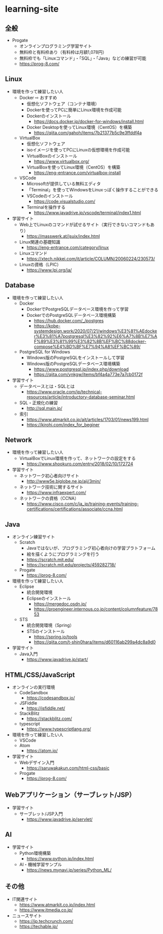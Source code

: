 # learning-site

## 全般
* Progate
  - オンラインプログラミング学習サイト
  - 無料枠と有料枠あり（有料枠は月額1,078円）
  - 無料枠でも「Linuxコマンド」・「SQL」・「Java」などの練習が可能
  - https://prog-8.com/

## Linux
* 環境を作って練習したい人
  - Docker ⇨ おすすめ
    - 仮想化ソフトウェア（コンテナ環境）
    - Dockerを使ってPCに簡単にLinux環境を作成可能
    - Dockerのインストール
      - https://docs.docker.jp/docker-for-windows/install.html
    - Docker Desktopを使ってLinux環境（CentOS）を構築
      - https://qiita.com/gahoh/items/7b21377b5c9e3ffddf4a
  - VirtualBox
    - 仮想化ソフトウェア
    - isoイメージを使ってPCにLinuxの仮想環境を作成可能
    - VirtualBoxのインストール
      - https://www.virtualbox.org/
    - VirtualBoxを使ってLinux環境（CentOS）を構築
      - https://eng-entrance.com/virtualbox-install
  - VSCode
    - Microsoftが提供している無料エディタ
    - 「Terminal」を使ってWindowsをLinuxっぽく操作することができる
    - VSCodeのインストール
      - https://code.visualstudio.com/
    - Terminalを操作する
      - https://www.javadrive.jp/vscode/terminal/index1.html
* 学習サイト
  - Web上でLinuxのコマンドが試せるサイト（実行できないコマンドもあり）
    - https://masswerk.at/jsuix/index.html
  - Linux関連の基礎知識
    - https://eng-entrance.com/category/linux
  - Linuxコマンド
    - https://xtech.nikkei.com/it/article/COLUMN/20060224/230573/
  - Linuxの資格（LPIC）
    - https://www.lpi.org/ja/

## Database
* 環境を作って練習したい人
  - Docker
    - DockerでPostgreSQLデータベース環境を作って学習
    - DockerでのPostgreSQLデータベース環境構築
      - https://hub.docker.com/_/postgres
      - https://kobe-systemdesign.work/2020/07/21/windows%E3%81%AEdocker%E3%81%A7postgresql%E3%82%92%E6%A7%8B%E7%AF%89%E3%81%99%E3%82%8B%EF%BC%88docker-compose%E4%BD%BF%E7%94%A8%EF%BC%89/
  - PostgreSQL for Windows
    - Windows版のPostgreSQLをインストールして学習
    - Windows版のPostgreSQLデータベース環境構築
      - https://www.postgresql.jp/index.php/download
      - https://qiita.com/ynkgw/items/bf4a4a773e7a7cb0172f
* 学習サイト
  - データベースとは・SQLとは
    - https://www.oracle.com/jp/technical-resources/article/introductory-database-seminar.html
  - SQL・正規化の練習
    - http://sql.main.jp/
  - 索引
    - https://www.atmarkit.co.jp/ait/articles/1703/01/news199.html
    - https://kirohi.com/index_for_beginer

## Network
* 環境を作って練習したい人
  - VirtualBoxでLinux環境を作って、ネットワークの設定をする
    - https://www.shookuro.com/entry/2018/02/10/172724
* 学習サイト
  - ネットワーク初心者向けサイト
    - http://www5e.biglobe.ne.jp/aji/3min/
  - ネットワーク技術に関するサイト
    - https://www.infraexpert.com/
  - ネットワークの資格（CCNA）
    - https://www.cisco.com/c/ja_jp/training-events/training-certifications/certifications/associate/ccna.html

## Java
* オンライン練習サイト
  - Scratch
    - Javaではないが、プログラミング初心者向けの学習プラトフォーム
    - 絵を描くようにプログラミングを行う
    - https://scratch.mit.edu/
    - https://scratch.mit.edu/projects/459282718/
  - Progate
    - https://prog-8.com/
* 環境を作って練習したい人
  - Eclipse
    - 統合開発環境
    - Eclipseのインストール
      - https://mergedoc.osdn.jp/
      - https://proengineer.internous.co.jp/content/columnfeature/7853
  - STS
    - 統合開発環境（Spring）
    - STSのインストール
      - https://spring.io/tools
      - https://qiita.com/t-shin0hara/items/d60116ab299a4dc8a9d0
* 学習サイト
  - Java入門
    - https://www.javadrive.jp/start/

## HTML/CSS/JavaScript
* オンラインの実行環境
  - CodeSandbox
    - https://codesandbox.io/
  - JSFiddle
    - https://jsfiddle.net/
  - StackBlitz
    - https://stackblitz.com/
  - typescript
    - https://www.typescriptlang.org/
* 環境を作って練習したい人
  - VSCode
  - Atom
    - https://atom.io/
* 学習サイト
  - Webデザイン入門
    - https://saruwakakun.com/html-css/basic
  - Progate
    - https://prog-8.com/

## Webアプリケーション（サーブレット/JSP）
* 学習サイト
  - サーブレット/JSP入門
    - https://www.javadrive.jp/servlet/

## AI
* 学習サイト
  - Python環境構築
    - https://www.python.jp/index.html
  - AI・機械学習サンプル
    - https://news.mynavi.jp/series/Python_ML/

## その他
* IT関連サイト
  - https://www.atmarkit.co.jp/index.html
  - https://www.itmedia.co.jp/
* ニュースサイト
  - https://jp.techcrunch.com/
  - https://techable.jp/